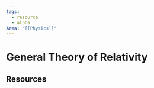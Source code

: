 ```yaml
---
tags:
  - resource
  - alpha
Area: "[[Physics]]"
---
```


# General Theory of Relativity


## Resources


